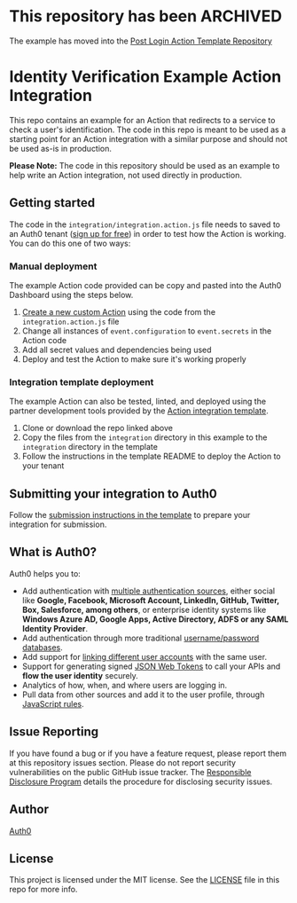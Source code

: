 # This repository has been ARCHIVED
The example has moved into the [Post Login Action Template Repository](https://github.com/Auth0-Marketplace/TEMPLATE-action-post-login/tree/main/examples)

# Identity Verification Example Action Integration

This repo contains an example for an Action that redirects to a service to check a user's identification. The code in this repo is meant to be used as a starting point for an Action integration with a similar purpose and should not be used as-is in production. 

**Please Note:** The code in this repository should be used as an example to help write an Action integration, not used directly in production.

## Getting started

The code in the `integration/integration.action.js` file needs to saved to an Auth0 tenant ([sign up for free](https://auth0.com/signup)) in order to test how the Action is working. You can do this one of two ways:

### Manual deployment

The example Action code provided can be copy and pasted into the Auth0 Dashboard using the steps below. 

1. [Create a new custom Action](https://auth0.com/docs/customize/actions/write-your-first-action) using the code from the `integration.action.js` file
1. Change all instances of `event.configuration` to `event.secrets` in the Action code
1. Add all secret values and dependencies being used
1. Deploy and test the Action to make sure it's working properly

### Integration template deployment

The example Action can also be tested, linted, and deployed using the partner development tools provided by the [Action integration template](https://github.com/Auth0-Marketplace/TEMPLATE-action-post-login).

1. Clone or download the repo linked above
1. Copy the files from the `integration` directory in this example to the `integration` directory in the template
1. Follow the instructions in the template README to deploy the Action to your tenant

## Submitting your integration to Auth0

Follow the [submission instructions in the template](https://github.com/Auth0-Marketplace/TEMPLATE-action-post-login#submit-for-review) to prepare your integration for submission. 

## What is Auth0?

Auth0 helps you to:

* Add authentication with [multiple authentication sources](https://auth0.com/docs/identityproviders), either social like **Google, Facebook, Microsoft Account, LinkedIn, GitHub, Twitter, Box, Salesforce, among others**, or enterprise identity systems like **Windows Azure AD, Google Apps, Active Directory, ADFS or any SAML Identity Provider**.
* Add authentication through more traditional [username/password databases](https://auth0.com/docs/connections/database/custom-db).
* Add support for [linking different user accounts](https://auth0.com/docs/link-accounts) with the same user.
* Support for generating signed [JSON Web Tokens](https://auth0.com/docs/jwt) to call your APIs and **flow the user identity** securely.
* Analytics of how, when, and where users are logging in.
* Pull data from other sources and add it to the user profile, through [JavaScript rules](https://auth0.com/docs/rules/current).

## Issue Reporting

If you have found a bug or if you have a feature request, please report them at this repository issues section. Please do not report security vulnerabilities on the public GitHub issue tracker. The [Responsible Disclosure Program](https://auth0.com/whitehat) details the procedure for disclosing security issues.

## Author

[Auth0](https://auth0.com)

## License

This project is licensed under the MIT license. See the [LICENSE](LICENSE) file in this repo for more info.
